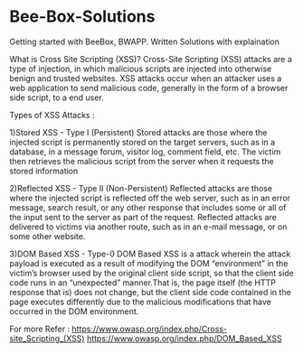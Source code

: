# Bee-Box-Solutions
Getting started with BeeBox, BWAPP. Written Solutions with explaination

What is Cross Site Scripting (XSS)?
Cross-Site Scripting (XSS) attacks are a type of injection, in which malicious scripts are injected into otherwise benign and trusted websites. XSS attacks occur when an attacker uses a web application to send malicious code, generally in the form of a browser side script, to a end user.


Types of XSS Attacks :

1)Stored XSS - Type I (Persistent) 
          Stored attacks are those where the injected script is permanently stored on the target servers, such as in a database, in a message forum, visitor log, comment field, etc. The victim then retrieves the malicious script from the server when it requests the stored information

2)Reflected XSS - Type II (Non-Persistent) 
          Reflected attacks are those where the injected script is reflected off the web server, such as in an error message, search result, or any other response that includes some or all of the input sent to the server as part of the request. Reflected attacks are delivered to victims via another route, such as in an e-mail message, or on some other website.

3)DOM Based XSS - Type-0 
         DOM Based XSS is a attack wherein the attack payload is executed as a result of modifying the DOM “environment” in the victim’s browser used by the original client side script, so that the client side code runs in an “unexpected” manner.That is, the page itself (the HTTP response that is) does not change, but the client side code contained in the page executes differently due to the malicious modifications that have occurred in the DOM environment. 

For more Refer : https://www.owasp.org/index.php/Cross-site_Scripting_(XSS)
                 https://www.owasp.org/index.php/DOM_Based_XSS  
